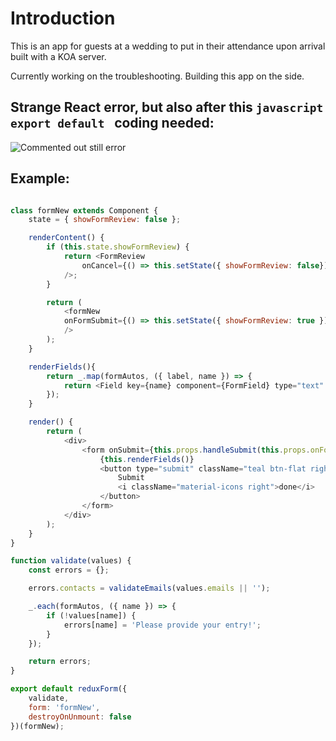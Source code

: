 # Introduction

This is an app for guests at a wedding to put in their attendance upon arrival built with a KOA server.

Currently working on the troubleshooting. Building this app on the side.

## Strange React error, but also after this ```javascript export default ``` coding needed:

![Commented out still error](http://i64.tinypic.com/2eaor9x.jpg)

## Example:

```javascript

class formNew extends Component {
	state = { showFormReview: false };

	renderContent() {
		if (this.state.showFormReview) {
			return <FormReview 
				onCancel={() => this.setState({ showFormReview: false})}
			/>;
		}

		return (
			<formNew 
			onFormSubmit={() => this.setState({ showFormReview: true })}
			/>
		);
	}

	renderFields(){
		return _.map(formAutos, ({ label, name }) => {
			return <Field key={name} component={FormField} type="text" label={label} name={name} />
		});
	}

	render() {
		return (
			<div>
				<form onSubmit={this.props.handleSubmit(this.props.onFormSubmit)}>
					{this.renderFields()}
					<button type="submit" className="teal btn-flat right white-text">
						Submit
						<i className="material-icons right">done</i>
					</button>
				</form>
			</div>
		);
	}
}

function validate(values) {
	const errors = {};

	errors.contacts = validateEmails(values.emails || '');

	_.each(formAutos, ({ name }) => {
		if (!values[name]) {
			errors[name] = 'Please provide your entry!';
		}
	});

	return errors;
}

export default reduxForm({
	validate,
	form: 'formNew',
	destroyOnUnmount: false
})(formNew);

```
